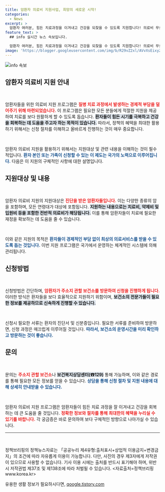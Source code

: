 ```yaml
---
title: 암환자 의료비 지원사업, 희망의 새로운 시작!
categories:
  - News
excerpt: >
  암환자 여러분, 힘든 치료과정을 이겨내고 건강을 되찾을 수 있도록 지원합니다! 의료비 무료 지원 혜택 놓치지 마세요. 신청 방법과 자세한 내용은 보건소에서 확인하세요!
feature_text: >
  ## info 실시간 뉴스 속보입니다.

  암환자 여러분, 힘든 치료과정을 이겨내고 건강을 되찾을 수 있도록 지원합니다! 의료비 무료 지원 혜택 놓치지 마세요. 신청 방법과 자세한 내용은 보건소에서 확인하세요!
image: 'https://blogger.googleusercontent.com/img/b/R29vZ2xl/AVvXsEixyZcFfHzMRdzZMjFBmAUKJYCLCGyLL1o632UiGVXcaFdKo_bkvkuCioo0uUKlGfBVcT3P84aROyZIXSBEx3Aw5nCQ3pTgDom1WDC4m8eifvWiAmWEEVb4x6G_l8C0QH225ldMjyaFvpxGEBGNO37VmDTDMHGhJPq73UglMfDca1-0aw/s1600/blogspot.png'
---
```


<p><img src="https://blogger.googleusercontent.com/img/b/R29vZ2xl/AVvXsEixyZcFfHzMRdzZMjFBmAUKJYCLCGyLL1o632UiGVXcaFdKo_bkvkuCioo0uUKlGfBVcT3P84aROyZIXSBEx3Aw5nCQ3pTgDom1WDC4m8eifvWiAmWEEVb4x6G_l8C0QH225ldMjyaFvpxGEBGNO37VmDTDMHGhJPq73UglMfDca1-0aw/s1600/blogspot.png" alt="info 속보" /></p>

<h2 data-ke-size="size26">암환자 의료비 지원 안내</h2>

<p data-ke-size="size16">&nbsp;</p>

<p>암환자들을 위한 의료비 지원 프로그램은 <b><span style="color: #ee2323;">질병 치료 과정에서 발생하는 경제적 부담을 덜어주기 위해 마련되었습니다.</span></b> 이 프로그램은 필요한 모든 분들에게 적절한 지원을 제공하여 치료를 보다 원활하게 할 수 있도록 돕습니다. <b><span style="background-color: #21538527;">환자들이 힘든 시기를 극복하고 건강을 회복하는 데 도움을 주고자 하는 목적이 있습니다.</span></b> 따라서, 정책의 혜택을 최대한 활용하기 위해서는 신청 절차를 이해하고 올바르게 진행하는 것이 매우 중요합니다. </p>

<p data-ke-size="size16">&nbsp;</p>

<p>암환자 의료비 지원을 활용하기 위해서는 지원대상 및 관련 내용을 이해하는 것이 필수적입니다. <b><span style="color: #1a5490;">환자 본인 또는 가족이 신청할 수 있는 이 제도는 국가의 노력으로 이루어집니다.</span></b> 다음은 이 지원의 구체적인 사항에 대한 설명입니다.</p>

<h2 data-ke-size="size26">지원대상 및 내용</h2>

<p data-ke-size="size16">&nbsp;</p>

<p>암환자 의료비 지원의 지원대상은 <b><span style="color: #ee2323;">진단을 받은 암환자들입니다.</span></b> 이는 다양한 종류의 암을 포함하며, 모든 연령대가 대상에 포함됩니다. <b><span style="background-color: #21538527;">지원하는 내용으로는 치료비, 약제비 및 입원비 등을 포함한 전반적 의료비가 해당됩니다.</span></b> 이를 통해 암환자들이 치료에 필요한 재정을 확보하는 데 도움을 줄 수 있습니다.</p>

<p data-ke-size="size16">&nbsp;</p>

<p>이와 같은 지원의 목적은 <b><span style="color: #1a5490;">환자들이 경제적인 부담 없이 최상의 의료서비스를 받을 수 있도록 돕는 것입니다.</span></b> 이번 지원 프로그램은 국가에서 운영하는 체계적인 시스템에 의해 관리됩니다.</p>

<h2 data-ke-size="size26">신청방법</h2>

<p data-ke-size="size16">&nbsp;</p>

<p>신청방법은 간단하며, <b><span style="color: #ee2323;">암환자가 주소지 관할 보건소를 방문하여 신청을 진행하게 됩니다.</span></b> 이러한 방식은 환자들을 보다 효율적으로 지원하기 위함이며, <b><span style="background-color: #21538527;">보건소의 전문가들이 필요한 정보를 제공하므로 신속하게 진행할 수 있습니다.</span></b> </p>

<p data-ke-size="size16">&nbsp;</p>

<p>신청시 필요한 서류는 환자의 진단서 및 신분증입니다. 필요한 서류를 준비하여 방문하면, 신청 과정은 매끄럽게 이루어질 것입니다. <b><span style="color: #1a5490;">따라서, 보건소의 운영시간을 미리 확인하고 방문하는 것이 좋습니다.</span></b></p>

<h2 data-ke-size="size26">문의</h2>

<p data-ke-size="size16">&nbsp;</p>

<p>문의는 <b><span style="color: #ee2323;">주소지 관할 보건소</span></b>나 <b><span style="background-color: #21538527;">보건복지상담센터(☎129)</span></b> 통해 가능하며, 이와 같은 경로를 통해 필요한 모든 정보를 얻을 수 있습니다. <b><span style="color: #1a5490;">상담을 통해 신청 절차 및 지원 내용에 대해 상세히 안내받을 수 있습니다.</span></b></p>

<p data-ke-size="size16">&nbsp;</p>

<p>암환자 의료비 지원 프로그램은 암환자들이 힘든 치료 과정을 잘 이겨내고 건강을 회복하는 데 큰 도움을 줄 것입니다. <b><span style="color: #ee2323;">정확한 정보와 절차를 통해 최대한의 혜택을 누리실 수 있기를 바랍니다.</span></b> 각 궁금증은 바로 문의하여 보다 구체적인 방향으로 나아가실 수 있습니다. </p>

<hr>

<p data-ke-size="size16">&nbsp;</p>

<p>정책브리핑의 정책뉴스자료는 「공공누리 제4유형:출처표시+상업적 이용금지+변경금지」의 조건에 따라 자유롭게 이용이 가능합니다. 다만, 사진의 경우 제3자에게 저작권이 있으므로 사용할 수 없습니다. 기사 이용 시에는 출처를 반드시 표기해야 하며, 위반 시 저작권법 제37조 및 제138조에 따라 처벌될 수 있습니다. &lt;자료출처=정책브리핑 www.korea.kr></p>
유용한 생활 정보가 필요하시다면, <a href="https://qoogle.tistory.com" rel="dofollow">qoogle.tistory.com</a>


